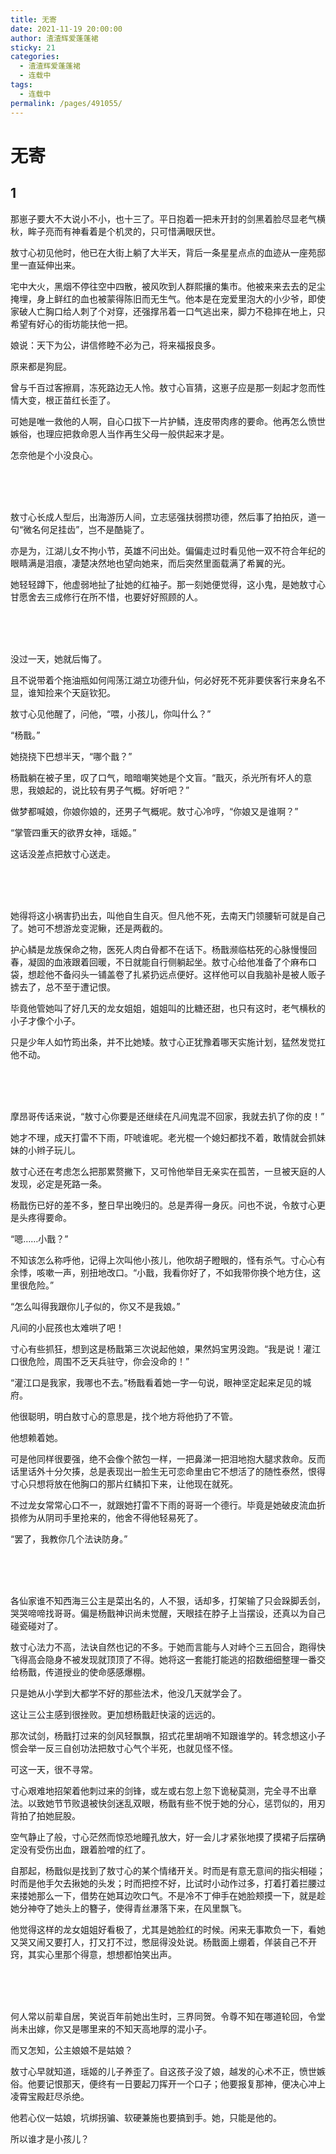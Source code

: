 ```yaml
---
title: 无寄
date: 2021-11-19 20:00:00
author: 渣渣辉爱蓬蓬裙
sticky: 21
categories: 
  - 渣渣辉爱蓬蓬裙
  - 连载中
tags: 
  - 连载中
permalink: /pages/491055/
---
```


# 无寄

## 1

那崽子要大不大说小不小，也十三了。平日抱着一把未开封的剑黑着脸尽显老气横秋，眸子亮而有神看着是个机灵的，只可惜满眼厌世。

敖寸心初见他时，他已在大街上躺了大半天，背后一条星星点点的血迹从一座苑邸里一直延伸出来。

宅中大火，黑烟不停往空中四散，被风吹到人群熙攘的集市。他被来来去去的足尘掩埋，身上鲜红的血也被蒙得陈旧而无生气。他本是在宠爱里泡大的小少爷，即使家破人亡胸口给人刺了个对穿，还强撑吊着一口气逃出来，脚力不稳摔在地上，只希望有好心的街坊能扶他一把。

娘说：天下为公，讲信修睦不必为己，将来福报良多。

原来都是狗屁。

曾与千百过客擦肩，冻死路边无人怜。敖寸心盲猜，这崽子应是那一刻起才忽而性情大变，根正苗红长歪了。

可她是唯一救他的人啊，自心口拔下一片护鳞，连皮带肉疼的要命。他再怎么愤世嫉俗，也理应把救命恩人当作再生父母一般供起来才是。

怎奈他是个小没良心。

</br></br></br>

敖寸心长成人型后，出海游历人间，立志惩强扶弱攒功德，然后事了拍拍灰，道一句“微名何足挂齿”，岂不是酷毙了。

亦是为，江湖儿女不拘小节，英雄不问出处。偏偏走过时看见他一双不符合年纪的眼睛满是泪痕，凄楚决然地也望向她来，而后突然里面载满了希翼的光。

她轻轻蹲下，他虚弱地扯了扯她的红袖子。那一刻她便觉得，这小鬼，是她敖寸心甘愿舍去三成修行在所不惜，也要好好照顾的人。

</br></br></br>

没过一天，她就后悔了。

且不说带着个拖油瓶如何闯荡江湖立功德升仙，何必好死不死非要侠客行来身名不显，谁知捡来个天庭钦犯。

敖寸心见他醒了，问他，“喂，小孩儿，你叫什么？”

“杨戬。”

她挠挠下巴想半天，“哪个戬？”

杨戬躺在被子里，叹了口气，暗暗嘲笑她是个文盲。“戬灭，杀光所有坏人的意思，我娘起的，说比较有男子气概。好听吧？”

做梦都喊娘，你娘你娘的，还男子气概呢。敖寸心冷哼，“你娘又是谁啊？”

“掌管四重天的欲界女神，瑶姬。”

这话没差点把敖寸心送走。

</br></br></br>

她得将这小祸害扔出去，叫他自生自灭。但凡他不死，去南天门领腰斩可就是自己了。她可不想游龙变泥鳅，还是两截的。

护心鳞是龙族保命之物，医死人肉白骨都不在话下。杨戬濒临枯死的心脉慢慢回春，凝固的血液跟着回暖，不日就能自行侧躺起坐。敖寸心给他准备了个麻布口袋，想趁他不备闷头一铺盖卷了扎紧扔远点便好。这样他可以自我脑补是被人贩子掳去了，总不至于遭记恨。

毕竟他管她叫了好几天的龙女姐姐，姐姐叫的比糖还甜，也只有这时，老气横秋的小子才像个小子。

只是少年人如竹筠出条，并不比她矮。敖寸心正犹豫着哪天实施计划，猛然发觉扛他不动。

</br></br></br>

摩昂哥传话来说，“敖寸心你要是还继续在凡间鬼混不回家，我就去扒了你的皮！”

她才不理，成天打雷不下雨，吓唬谁呢。老光棍一个媳妇都找不着，敢情就会抓妹妹的小辫子玩儿。

敖寸心还在考虑怎么把那累赘撇下，又可怜他举目无亲实在孤苦，一旦被天庭的人发现，必定是死路一条。

杨戬伤已好的差不多，整日早出晚归的。总是弄得一身灰。问也不说，令敖寸心更是头疼得要命。

“嗯……小戬？”

不知该怎么称呼他，记得上次叫他小孩儿，他吹胡子瞪眼的，怪有杀气。寸心心有余悸，咳嗽一声，别扭地改口。“小戬，我看你好了，不如我带你换个地方住，这里很危险。”

“怎么叫得我跟你儿子似的，你又不是我娘。”

凡间的小屁孩也太难哄了吧！

寸心有些抓狂，想到这是杨戬第三次说起他娘，果然妈宝男没跑。“我是说！灌江口很危险，周围不乏天兵驻守，你会没命的！”

“灌江口是我家，我哪也不去。”杨戬看着她一字一句说，眼神坚定起来足见的城府。

他很聪明，明白敖寸心的意思是，找个地方将他扔了不管。

他想赖着她。

可是他同样很要强，绝不会像个脓包一样，一把鼻涕一把泪地抱大腿求救命。反而话里话外十分欠揍，总是表现出一脸生无可恋命里由它不想活了的随性泰然，恨得寸心只想将放在他胸口的那片红鳞扣下来，让他现在就死。

不过龙女常常心口不一，就跟她打雷不下雨的哥哥一个德行。毕竟是她破皮流血折损修为从阴司手里抢来的，他舍不得他轻易死了。

“罢了，我教你几个法诀防身。”

</br></br></br>

各仙家谁不知西海三公主是菜出名的，人不狠，话却多，打架输了只会跺脚丢剑，哭哭啼啼找哥哥。偏是杨戬神识尚未觉醒，天眼挂在脖子上当摆设，还真以为自己碰瓷碰对了。

敖寸心法力不高，法诀自然也记的不多。于她而言能与人对峙个三五回合，跑得快飞得高会隐身不被发现就顶顶了不得。她将这一套能打能逃的招数细细整理一番交给杨戬，传道授业的使命感感爆棚。

只是她从小学到大都学不好的那些法术，他没几天就学会了。

这让三公主感到很挫败。更加想杨戬赶快滚的远远的。

那次试剑，杨戬打过来的剑风轻飘飘，招式花里胡哨不知跟谁学的。转念想这小子惯会举一反三自创功法把敖寸心气个半死，也就见怪不怪。

可这一天，很不寻常。

寸心艰难地招架着他刺过来的剑锋，或左或右忽上忽下诡秘莫测，完全寻不出章法。以致她节节败退被快剑迷乱双眼，杨戬有些不悦于她的分心，惩罚似的，用刃背拍了拍她屁股。

空气静止了般，寸心茫然而惊恐地瞳孔放大，好一会儿才紧张地摸了摸裙子后摆确定没有受伤出血，跟着脸噌的红了。

自那起，杨戬似是找到了敖寸心的某个情绪开关。时而是有意无意间的指尖相碰；时而是他手欠去揪她的头发；时而把控不好，比试时小动作过多，打着打着拦腰过来搂她那么一下，借势在她耳边吹口气。不是冷不丁伸手在她脸颊摸一下，就是趁她分神夺了她头上的簪子，使得青丝瀑落下来，在风里飘飞。

他觉得这样的龙女姐姐好看极了，尤其是她脸红的时候。闲来无事欺负一下，看她又哭又闹又要打人，打又打不过，憋屈得没处说。杨戬面上绷着，佯装自己不开窍，其实心里那个得意，想想都怕笑出声。

</br></br></br>

何人常以前辈自居，笑说百年前她出生时，三界同贺。令尊不知在哪道轮回，令堂尚未出嫁，你又是哪里来的不知天高地厚的混小子。

而又怎知，公主娘娘不是姑娘？

敖寸心早就知道，瑶姬的儿子养歪了。自这孩子没了娘，越发的心术不正，愤世嫉俗。他要记恨那天，便终有一日要起刀挥开一个口子；他要报复那神，便决心冲上凌霄宝殿赶尽杀绝。

他若心仪一姑娘，坑绑拐骗、软硬兼施也要搞到手。她，只能是他的。

所以谁才是小孩儿？
